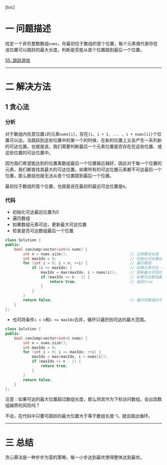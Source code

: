 [toc]

# 一 问题描述

给定一个非负整数数组`nums`，你最初位于数组的首个位置，每个元素值代表你在该位置可以跳跃的最大长度。判断是否能从首个位置跳到最后一个位置。

[55. 跳跃游戏](https://leetcode.cn/problems/jump-game/)

---

# 二 解决方法

## 1 贪心法

### 分析

对于数组内任意位置`i`的元素`nums[i]`，存在`{i, i + 1, ... , i + nums[i]}`个位置可以达。当跳跃到这些位置中的某一个的时候，在新的位置上又会产生一系列新的可达位置。也就是说，我们需要判断最后一个元素位置是否存在在这些位置、或这些位置的可达位置中。

因为我们希望能达到的位置离数组最后一个位置越近越好，因此对于每一个位置的元素，我们都查找其最大的可达位置。如果所有的可达位置元素都不可达最后一个位置，那么数组也就无法从首个位置跳到最后一个位置。

最初位于数组的首个位置，也就是说在最初的最远可达位置是`0`。

### 代码

* 初始化可达最远位置为0
* 遍历数组
* 如果数组元素可达，更新最大可达位置
* 检查是否可达数组最后一个位置

```cpp
class Solution {
public:
    bool canJump(vector<int>& nums) {
        int n = nums.size();							// 记录数组长度
        int maxIdx = 0;									// 初始化可达最远位置为0
        for (int i = 0; i < n; ++i) {					// 遍历数组
            if (i <= maxIdx) {							// 如果元素可达（可跳跃）
                maxIdx = max(maxIdx, i + nums[i]);		// 更新最大可达位置
                if (maxIdx >= n - 1) {					// 如果可达数组最后一个位置
                    return true;						// 返回true
                }
            }
        }
        return false;									// 遍历完数组仍不可达最后一个位置，返回false
    }
};
```

* 也可将条件`i < n`和`i <= maxIdx`合并，循环只遍历到可达的最大范围。

```cpp
class Solution {
public:
    bool canJump(vector<int>& nums) {
        int n = nums.size();
        int maxIdx = 0;
        for (int i = 0; i <= maxIdx; ++i) {
            maxIdx = max(maxIdx, i + nums[i]);
            if (maxIdx >= n - 1) {
                return true;
            }
        }
        return false;
    }
};
```

注意：如果可达的最大位置超过数组长度，那么将其作为下标访问数组，会出现数组越界的风险吗？

不会，在代码中只要可跳跃的最大位置大于等于数组长度-1，就会跳出循环。


---

# 三 总结

贪心算法是一种步步为营的策略，每一小步达到最优使得整体达到最优。
